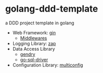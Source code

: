 # golang-ddd-template
a DDD project template in golang

- Web Framework: [gin](https://github.com/gin-gonic/gin)
    * [Middlewares](github.com/jacexh/goutil/gin-middleware)
- Logging Library: [zap](https://github.com/uber-go/zap)
- Data Access Library
    * [gendry](https://github.com/didi/gendry)
    * [go-sql-driver](https://github.com/go-sql-driver/mysql)
- Configuration Library: [multiconfig](https://github.com/jacexh/multiconfig)
